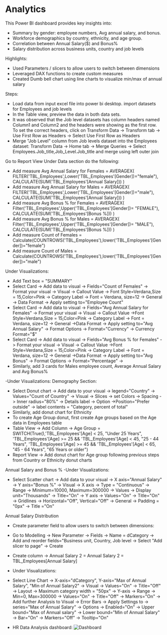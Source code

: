 # Analytics

This Power BI dashboard provides key insights into:
- Summary by gender: employee numbers, Avg annual salary, and bonus.
- Workforce demographics by country, ethnicity, and age group.
- Correlation between Annual Salary($) and Bonus%
- Salary distribution across business units, country and job levels 

Highlights: 
- Used Parameters / slicers to allow users to switch between dimensions
- Leveraged DAX functions to create custom measures
- Created Dumb bell chart using line charts to visualize min/max of annual salary

Steps:
- Load data from input excel file into power bi desktop. import datasets for Employees and job levels
- In the Table view, preview the data in both data sets.
- It was observed that the Job level datasets has column headers named Column1 and Column2 and the headers were showing as the first row. To set the correct headers, click on Transform Data -> Transform tab -> Use First Row as Headers -> Select Use First Row as Headers
- Merge "Job Level" column from Job levels dataset into the Employees dataset:
 Transform Data -> Home tab -> Merge Queries -> Select Employees.Job_title,Job_Level.Job_title and merge using left outer join

Go to Report View 
Under Data section do the following:
- Add measure Avg Annual Salary for Females = 
AVERAGEX(
	FILTER('TBL_Employees',Lower('TBL_Employees'[Gender])="female"),
	CALCULATE(SUM('TBL_Employees'[Annual Salary]))
)
- Add measure Avg Annual Salary for Males = 
AVERAGEX(
	FILTER('TBL_Employees',Lower('TBL_Employees'[Gender])="male"),
	CALCULATE(SUM('TBL_Employees'[Annual Salary]))
)
- Add measure Avg Bonus % for Females = 
AVERAGEX(
	Filter('TBL_Employees',Upper('TBL_Employees'[Gender])= "FEMALE"),
	CALCULATE(SUM('TBL_Employees'[Bonus %]))
)
- Add measure Avg Bonus % for Males = 
AVERAGEX(
	Filter('TBL_Employees',Upper('TBL_Employees'[Gender])= "MALE"),
	CALCULATE(SUM('TBL_Employees'[Bonus %]))
)
- Add measure Count of Females = Calculate(COUNTROWS('TBL_Employees'),lower('TBL_Employees'[Gender])="female")
- Add measure Count of Males = Calculate(COUNTROWS('TBL_Employees'),lower('TBL_Employees'[Gender])="male")

Under Visualizations:
- Add Text box = "SUMMARY" 
- Select Card -> Add data to visual -> Fields="Count of Females" -> Format your visual -> Visual -> Callout Value -> Font Style=Verdana,Size = 15,Color=Pink -> Category Label -> Font = Verdana, size=12 -> General -> Data Format -> Apply setting to="Employee Count"
- Select Card -> Add data to visual -> Fields="Avg Annual Salary for Females" -> Format your visual -> Visual -> Callout Value ->Font Style=Verdana,Size = 15,Color=Pink -> Category Label -> Font = Verdana, size=12 -> General ->Data Format -> Apply setting to="Avg Annual Salary" -> Format Options -> Format="Currency" -> Currency Format="$"
- Select Card -> Add data to visual -> Fields="Avg Bonus % for Females" -> Format your visual -> Visual -> Callout Value ->Font Style=Verdana,Size = 15,Color=Pink -> Category Label -> Font = Verdana, size=12 -> General ->Data Format -> Apply setting to="Avg Bonus" -> Format Options -> Format="Percentage" ->
- Similarly, add 3 cards for Males employee count, Average Annual Salary and Avg Bonus%

-Under Visualizations:
Demography Section:
- Select Donut chart -> Add data to your visual -> legend="Country" -> Values="Count of Country" -> Visual -> Slices -> set Colors -> Spacing -> Inner radius="80%" -> Details label -> Option ->Position="Prefer outside" -> label contents = "Category, percent of total"
- Similarly, add donut chart for Ethnicity
- To create Age Group donut, first create Age groups based on the Age data in Employees table
- Table View -> Add Column -> Age Group = SWITCH(True(),'TBL_Employees'[Age] < 25, "Under 25 Years",
				'TBL_Employees'[Age] >= 25 && 'TBL_Employees'[Age] < 45, "25 - 44 Years",
				'TBL_Employees'[Age] >= 45 && 'TBL_Employees'[Age] < 65, "45 - 64 Years",
				"65 Years or older")
- Report View -> Add donut chart for Age group following previous steps from Country or Ethnicity donut charts 

Annual Salary and Bonus %
-Under Visualizations:
- Select Scatter chart -> Add data to your visual -> X axis="Annual Salary" -> Y axis="Bonus %" -> Visual -> X axis -> Type = "Continuous" -> Range -> Minimum=10000, Maximum=300000 -> Values -> Display unit="Thousands" -> Title="On" -> Y axis -> Values="On" -> Title="On" -> Gridlines -> Horizontal="Off", Vertical="Off" -> General -> Padding = "0px" -> Title ="On"

Annual Salary Distribution
- Create  parameter field to allow users to switch between dimensions:
- Go to Modelling -> New Parameter -> Fields -> Name = dCategory -> Add and reorder fields="Business unit, Country, Job level -> Select "Add slicer to page" -> Create
- Create column -> Annual Salary 2 = Annual Salary 2 = TBL_Employees[Annual Salary]
- Under Visualizations:
- Select Line Chart -> X-axis="dCategory", Y-axis="Max of Annual Salary", "Min of Annual Salary2" -> Visual -> Values="On" -> Title="Off" -> Layout -> Maximum category width = "50px" -> Y-axis -> Range -> Min=0, Max=300000 -> Values="On" -> Title="Off" -> Markers="On" -> Add further Analysis to Visual -> Error Bars -> Apply Settings to -> series="Max of Annual Salary" -> Options -> Enabled="On" -> Upper bound="Max of Annual salary" -> Lower bound="Min of Annual Salary" -> Bar="On" -> Markers="Off" -> Tooltip="On"  

- HR Data Analysis dashboard:
  ![Dashboard](https://github.com/user-attachments/assets/2871da70-ddcc-4efc-aae0-80f1c4d2257b)
